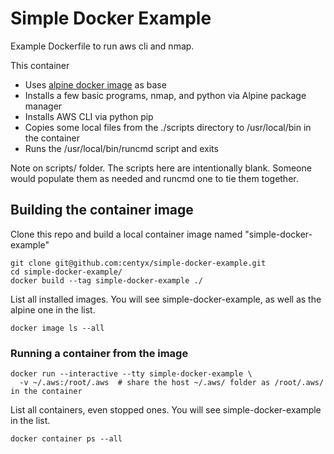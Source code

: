 # Simple Docker Example

Example Dockerfile to run aws cli and nmap.

This container
- Uses [alpine docker image](https://hub.docker.com/_/alpine) as base
- Installs a few basic programs, nmap, and python via Alpine package manager
- Installs AWS CLI via python pip
- Copies some local files from the ./scripts directory to /usr/local/bin in the container
- Runs the /usr/local/bin/runcmd script and exits

Note on scripts/ folder. The scripts here are intentionally blank. Someone would
populate them as needed and runcmd one to tie them together.

## Building the container image

Clone this repo and build a local container image named "simple-docker-example"

```
git clone git@github.com:centyx/simple-docker-example.git
cd simple-docker-example/
docker build --tag simple-docker-example ./
```

List all installed images. You will see simple-docker-example, as well as the alpine one
in the list.

```
docker image ls --all
```

### Running a container from the image

```
docker run --interactive --tty simple-docker-example \
  -v ~/.aws:/root/.aws  # share the host ~/.aws/ folder as /root/.aws/ in the container
```

List all containers, even stopped ones. You will see simple-docker-example in the list.

```
docker container ps --all
```

